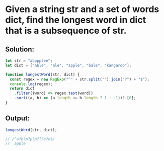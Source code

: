 # Given a string str and a set of words dict, find the longest word in dict that is a subsequence of str.

## Solution:

```javascript
let str = "abppplee";
let dict = ["able", "ale", "apple", "bale", "kangaroo"];

function longestWord(str, dict) {
  const regex = new RegExp("^" + str.split("").join("?") + "$");
  console.log(regex);
  return dict
    .filter((word) => regex.test(word))
    .sort((a, b) => (a.length <= b.length ? 1 : -1))?.[0];
}
```

## Output:

```javascript
longestWord(str, dict);

// /^a?b?p?p?p?l?e?e$/
//  apple
```
